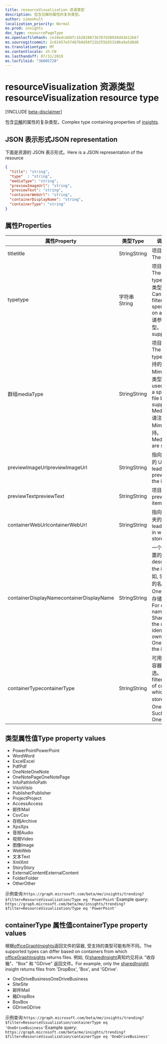 ```yaml
---
title: resourceVisualization 资源类型
description: 包含见解的属性的复杂类型。
author: simonhult
localization_priority: Normal
ms.prod: insights
doc_type: resourcePageType
ms.openlocfilehash: ce18edcdd4fc1b28288736767d38926d41612b67
ms.sourcegitcommit: 2c62457e57467b8d50f21b255b553106a9a5d8d6
ms.translationtype: MT
ms.contentlocale: zh-CN
ms.lasthandoff: 07/31/2019
ms.locfileid: "36005728"
---
```

# <a name="resourcevisualization-resource-type"></a><span data-ttu-id="eb20d-103">resourceVisualization 资源类型</span><span class="sxs-lookup"><span data-stu-id="eb20d-103">resourceVisualization resource type</span></span>

[!INCLUDE [beta-disclaimer](../../includes/beta-disclaimer.md)]

<span data-ttu-id="eb20d-104">包含[见解](officegraphinsights.md)的属性的复杂类型。</span><span class="sxs-lookup"><span data-stu-id="eb20d-104">Complex type containing properties of [insights](officegraphinsights.md).</span></span>

## <a name="json-representation"></a><span data-ttu-id="eb20d-105">JSON 表示形式</span><span class="sxs-lookup"><span data-stu-id="eb20d-105">JSON representation</span></span>

<span data-ttu-id="eb20d-106">下面是资源的 JSON 表示形式。</span><span class="sxs-lookup"><span data-stu-id="eb20d-106">Here is a JSON representation of the resource</span></span>

<!-- {
  "blockType": "resource",
  "optionalProperties": [
  ],  
  "@odata.type": "microsoft.graph.resourceVisualization"
}-->
```json
{
  "title": "string",
  "type"  : "string",
  "mediaType": "string",
  "previewImageUrl": "string",
  "previewText": "string",
  "containerWebUrl": "string",
  "containerDisplayName": "string",
  "containerType": "string"
}
```

## <a name="properties"></a><span data-ttu-id="eb20d-107">属性</span><span class="sxs-lookup"><span data-stu-id="eb20d-107">Properties</span></span>

| <span data-ttu-id="eb20d-108">属性</span><span class="sxs-lookup"><span data-stu-id="eb20d-108">Property</span></span>              | <span data-ttu-id="eb20d-109">类型</span><span class="sxs-lookup"><span data-stu-id="eb20d-109">Type</span></span>          | <span data-ttu-id="eb20d-110">说明</span><span class="sxs-lookup"><span data-stu-id="eb20d-110">Description</span></span>  |
| -------------         |---------------| -------------|
| <span data-ttu-id="eb20d-111">title</span><span class="sxs-lookup"><span data-stu-id="eb20d-111">title</span></span>                 | <span data-ttu-id="eb20d-112">String</span><span class="sxs-lookup"><span data-stu-id="eb20d-112">String</span></span>        | <span data-ttu-id="eb20d-113">项目的标题文本。</span><span class="sxs-lookup"><span data-stu-id="eb20d-113">The item's title text.</span></span>               |
| <span data-ttu-id="eb20d-114">type</span><span class="sxs-lookup"><span data-stu-id="eb20d-114">type</span></span>              | <span data-ttu-id="eb20d-115">字符串</span><span class="sxs-lookup"><span data-stu-id="eb20d-115">String</span></span>        | <span data-ttu-id="eb20d-116">项目的媒体类型。</span><span class="sxs-lookup"><span data-stu-id="eb20d-116">The item's media type.</span></span> <span data-ttu-id="eb20d-117">可用于根据特定类型筛选特定文件。</span><span class="sxs-lookup"><span data-stu-id="eb20d-117">Can be used for filtering for a specific file based on a specific type.</span></span> <span data-ttu-id="eb20d-118">请参阅以下支持的类型。</span><span class="sxs-lookup"><span data-stu-id="eb20d-118">See below for supported types.</span></span> |
| <span data-ttu-id="eb20d-119">群组</span><span class="sxs-lookup"><span data-stu-id="eb20d-119">mediaType</span></span>             | <span data-ttu-id="eb20d-120">String</span><span class="sxs-lookup"><span data-stu-id="eb20d-120">String</span></span>        | <span data-ttu-id="eb20d-121">项目的媒体类型。</span><span class="sxs-lookup"><span data-stu-id="eb20d-121">The item's media type.</span></span> <span data-ttu-id="eb20d-122">可用于根据受支持的 IANA 媒体 Mime 类型筛选特定类型的文件。</span><span class="sxs-lookup"><span data-stu-id="eb20d-122">Can be used for filtering for a specific type of file based on supported IANA Media Mime Types.</span></span> <span data-ttu-id="eb20d-123">请注意, 并非所有媒体 Mime 类型都受支持。</span><span class="sxs-lookup"><span data-stu-id="eb20d-123">Note that not all Media Mime Types are supported.</span></span> |
| <span data-ttu-id="eb20d-124">previewImageUrl</span><span class="sxs-lookup"><span data-stu-id="eb20d-124">previewImageUrl</span></span>       | <span data-ttu-id="eb20d-125">String</span><span class="sxs-lookup"><span data-stu-id="eb20d-125">String</span></span>        | <span data-ttu-id="eb20d-126">指向项目的预览图像的 URL。</span><span class="sxs-lookup"><span data-stu-id="eb20d-126">A URL leading to the preview image for the item.</span></span> |
| <span data-ttu-id="eb20d-127">previewText</span><span class="sxs-lookup"><span data-stu-id="eb20d-127">previewText</span></span>           | <span data-ttu-id="eb20d-128">String</span><span class="sxs-lookup"><span data-stu-id="eb20d-128">String</span></span>        | <span data-ttu-id="eb20d-129">项目的预览文本。</span><span class="sxs-lookup"><span data-stu-id="eb20d-129">A preview text for the item.</span></span> |
| <span data-ttu-id="eb20d-130">containerWebUrl</span><span class="sxs-lookup"><span data-stu-id="eb20d-130">containerWebUrl</span></span>       | <span data-ttu-id="eb20d-131">String</span><span class="sxs-lookup"><span data-stu-id="eb20d-131">String</span></span>        | <span data-ttu-id="eb20d-132">指向存储项目的文件夹的路径。</span><span class="sxs-lookup"><span data-stu-id="eb20d-132">A path leading to the folder in which the item is stored.</span></span> |
| <span data-ttu-id="eb20d-133">containerDisplayName</span><span class="sxs-lookup"><span data-stu-id="eb20d-133">containerDisplayName</span></span>  | <span data-ttu-id="eb20d-134">String</span><span class="sxs-lookup"><span data-stu-id="eb20d-134">String</span></span>        | <span data-ttu-id="eb20d-135">一个描述项目存储位置的字符串。</span><span class="sxs-lookup"><span data-stu-id="eb20d-135">A string describing where the item is stored.</span></span> <span data-ttu-id="eb20d-136">例如, SharePoint 网站的名称或标识 OneDrive 的所有者存储项目的用户名。</span><span class="sxs-lookup"><span data-stu-id="eb20d-136">For example, the name of a SharePoint site or the user name identifying the owner of the OneDrive storing the item.</span></span>  |
| <span data-ttu-id="eb20d-137">containerType</span><span class="sxs-lookup"><span data-stu-id="eb20d-137">containerType</span></span>         | <span data-ttu-id="eb20d-138">String</span><span class="sxs-lookup"><span data-stu-id="eb20d-138">String</span></span> | <span data-ttu-id="eb20d-139">可用于按存储文件的容器的类型进行筛选。</span><span class="sxs-lookup"><span data-stu-id="eb20d-139">Can be used for filtering by the type of container in which the file is stored.</span></span> <span data-ttu-id="eb20d-140">如 Site 或 OneDriveBusiness。</span><span class="sxs-lookup"><span data-stu-id="eb20d-140">Such as Site or OneDriveBusiness.</span></span>       |

## <a name="type-property-values"></a><span data-ttu-id="eb20d-141">类型属性值</span><span class="sxs-lookup"><span data-stu-id="eb20d-141">Type property values</span></span>
-   <span data-ttu-id="eb20d-142">PowerPoint</span><span class="sxs-lookup"><span data-stu-id="eb20d-142">PowerPoint</span></span>
-   <span data-ttu-id="eb20d-143">Word</span><span class="sxs-lookup"><span data-stu-id="eb20d-143">Word</span></span>
-   <span data-ttu-id="eb20d-144">Excel</span><span class="sxs-lookup"><span data-stu-id="eb20d-144">Excel</span></span>
-   <span data-ttu-id="eb20d-145">Pdf</span><span class="sxs-lookup"><span data-stu-id="eb20d-145">Pdf</span></span>
-   <span data-ttu-id="eb20d-146">OneNote</span><span class="sxs-lookup"><span data-stu-id="eb20d-146">OneNote</span></span>
-   <span data-ttu-id="eb20d-147">OneNotePage</span><span class="sxs-lookup"><span data-stu-id="eb20d-147">OneNotePage</span></span>
-   <span data-ttu-id="eb20d-148">InfoPath</span><span class="sxs-lookup"><span data-stu-id="eb20d-148">InfoPath</span></span>
-   <span data-ttu-id="eb20d-149">Visio</span><span class="sxs-lookup"><span data-stu-id="eb20d-149">Visio</span></span>
-   <span data-ttu-id="eb20d-150">Publisher</span><span class="sxs-lookup"><span data-stu-id="eb20d-150">Publisher</span></span>
-   <span data-ttu-id="eb20d-151">Project</span><span class="sxs-lookup"><span data-stu-id="eb20d-151">Project</span></span>
-   <span data-ttu-id="eb20d-152">Access</span><span class="sxs-lookup"><span data-stu-id="eb20d-152">Access</span></span>
-   <span data-ttu-id="eb20d-153">邮件</span><span class="sxs-lookup"><span data-stu-id="eb20d-153">Mail</span></span>
-   <span data-ttu-id="eb20d-154">Csv</span><span class="sxs-lookup"><span data-stu-id="eb20d-154">Csv</span></span>
-   <span data-ttu-id="eb20d-155">存档</span><span class="sxs-lookup"><span data-stu-id="eb20d-155">Archive</span></span>
-   <span data-ttu-id="eb20d-156">Xps</span><span class="sxs-lookup"><span data-stu-id="eb20d-156">Xps</span></span>
-   <span data-ttu-id="eb20d-157">音频</span><span class="sxs-lookup"><span data-stu-id="eb20d-157">Audio</span></span>
-   <span data-ttu-id="eb20d-158">视频</span><span class="sxs-lookup"><span data-stu-id="eb20d-158">Video</span></span>
-   <span data-ttu-id="eb20d-159">图像</span><span class="sxs-lookup"><span data-stu-id="eb20d-159">Image</span></span>
-   <span data-ttu-id="eb20d-160">Web</span><span class="sxs-lookup"><span data-stu-id="eb20d-160">Web</span></span>
-   <span data-ttu-id="eb20d-161">文本</span><span class="sxs-lookup"><span data-stu-id="eb20d-161">Text</span></span>
-   <span data-ttu-id="eb20d-162">Xml</span><span class="sxs-lookup"><span data-stu-id="eb20d-162">Xml</span></span>
-   <span data-ttu-id="eb20d-163">Story</span><span class="sxs-lookup"><span data-stu-id="eb20d-163">Story</span></span>
-   <span data-ttu-id="eb20d-164">ExternalContent</span><span class="sxs-lookup"><span data-stu-id="eb20d-164">ExternalContent</span></span>
-   <span data-ttu-id="eb20d-165">Folder</span><span class="sxs-lookup"><span data-stu-id="eb20d-165">Folder</span></span>
-   <span data-ttu-id="eb20d-166">Other</span><span class="sxs-lookup"><span data-stu-id="eb20d-166">Other</span></span>

<span data-ttu-id="eb20d-167">示例查询:`https://graph.microsoft.com/beta/me/insights/trending?$filter=ResourceVisualization/Type eq 'PowerPoint'`</span><span class="sxs-lookup"><span data-stu-id="eb20d-167">Example query: `https://graph.microsoft.com/beta/me/insights/trending?$filter=ResourceVisualization/Type eq 'PowerPoint'`</span></span>

## <a name="containertype-property-values"></a><span data-ttu-id="eb20d-168">containerType 属性值</span><span class="sxs-lookup"><span data-stu-id="eb20d-168">containerType property values</span></span>
<span data-ttu-id="eb20d-169">根据[officeGraphInsights](officegraphinsights.md)返回文件的容器, 受支持的类型可能有所不同。</span><span class="sxs-lookup"><span data-stu-id="eb20d-169">The supported types can differ based on containers from which [officeGraphInsights](officegraphinsights.md) returns files.</span></span> <span data-ttu-id="eb20d-170">例如, 仅[sharedInsight](insights-shared.md)真知灼见将从 "收存箱"、"Box" 和 "GDrive" 返回文件。</span><span class="sxs-lookup"><span data-stu-id="eb20d-170">For example, only the [sharedInsight](insights-shared.md) insight returns files from 'DropBox', 'Box', and 'GDrive'.</span></span>

-   <span data-ttu-id="eb20d-171">OneDriveBusiness</span><span class="sxs-lookup"><span data-stu-id="eb20d-171">OneDriveBusiness</span></span>
-   <span data-ttu-id="eb20d-172">Site</span><span class="sxs-lookup"><span data-stu-id="eb20d-172">Site</span></span>
-   <span data-ttu-id="eb20d-173">邮件</span><span class="sxs-lookup"><span data-stu-id="eb20d-173">Mail</span></span>
-   <span data-ttu-id="eb20d-174">箱</span><span class="sxs-lookup"><span data-stu-id="eb20d-174">DropBox</span></span>
-   <span data-ttu-id="eb20d-175">Box</span><span class="sxs-lookup"><span data-stu-id="eb20d-175">Box</span></span>
-   <span data-ttu-id="eb20d-176">GDrive</span><span class="sxs-lookup"><span data-stu-id="eb20d-176">GDrive</span></span>

<span data-ttu-id="eb20d-177">示例查询:`https://graph.microsoft.com/beta/me/insights/trending?$filter=ResourceVisualization/containerType eq 'OneDriveBusiness'`</span><span class="sxs-lookup"><span data-stu-id="eb20d-177">Example query: `https://graph.microsoft.com/beta/me/insights/trending?$filter=ResourceVisualization/containerType eq 'OneDriveBusiness'`</span></span>
